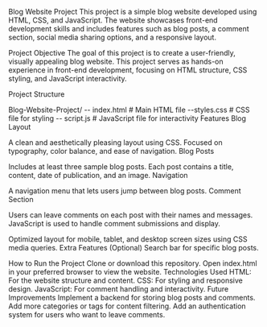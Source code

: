 Blog Website Project
This project is a simple blog website developed using HTML, CSS, and JavaScript. The website showcases front-end development skills and includes features such as blog posts, a comment section, social media sharing options, and a responsive layout.

Project Objective
The goal of this project is to create a user-friendly, visually appealing blog website. This project serves as hands-on experience in front-end development, focusing on HTML structure, CSS styling, and JavaScript interactivity.

Project Structure

Blog-Website-Project/
-- index.html       # Main HTML file
--styles.css       # CSS file for styling
-- script.js        # JavaScript file for interactivity
Features
Blog Layout

A clean and aesthetically pleasing layout using CSS.
Focused on typography, color balance, and ease of navigation.
Blog Posts

Includes at least three sample blog posts.
Each post contains a title, content, date of publication, and an image.
Navigation

A navigation menu that lets users jump between blog posts.
Comment Section

Users can leave comments on each post with their names and messages.
JavaScript is used to handle comment submissions and display.

Optimized layout for mobile, tablet, and desktop screen sizes using CSS media queries.
Extra Features (Optional)
Search bar for specific blog posts.

How to Run the Project
Clone or download this repository.
Open index.html in your preferred browser to view the website.
Technologies Used
HTML: For the website structure and content.
CSS: For styling and responsive design.
JavaScript: For comment handling and interactivity.
Future Improvements
Implement a backend for storing blog posts and comments.
Add more categories or tags for content filtering.
Add an authentication system for users who want to leave comments.

